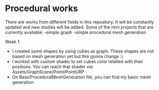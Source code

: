 # Procedural works
 There are works from different fields in this repository. It will be constantly updated and new studies will be added.  Some of the mini projects that are currently available: -simple graph -simple procedural mesh generation
 
 Week 1: 
 - I created some shapes by using cubes as graph. These shapes are not based on mesh generation yet but this gonna change :)
 - I worked with custom shader to set cubes color relalted with their positions. You can reach that shader via: Assets/GraphScene/Point/PointURP
 - On BasicProceduralMeshGeneration file, you can find my basic mesh generation 
